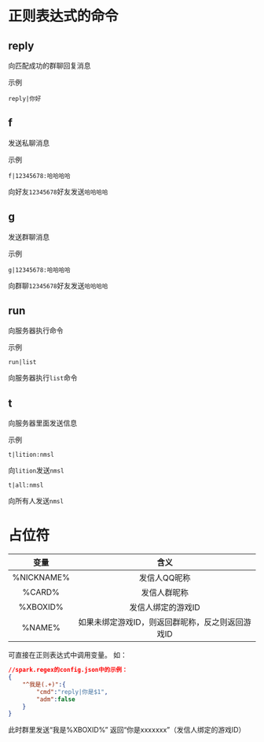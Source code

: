 # 正则表达式的命令

## reply

向匹配成功的群聊回复消息

示例
```
reply|你好
```

## f

发送私聊消息

示例
```
f|12345678:哈哈哈哈
```

向好友`12345678`好友发送`哈哈哈哈`

## g

发送群聊消息

示例
```
g|12345678:哈哈哈哈
```

向群聊`12345678`好友发送`哈哈哈哈`

## run

向服务器执行命令

示例
``` 
run|list
```

向服务器执行`list`命令

## t

向服务器里面发送信息

示例
```
t|lition:nmsl 
```
向`lition`发送`nmsl`
```
t|all:nmsl
```
向所有人发送`nmsl`

# 占位符

|变量|含义|
|:-:|:-:|
|%NICKNAME%|发信人QQ昵称|
|%CARD%|发信人群昵称|
|%XBOXID%|发信人绑定的游戏ID|
|%NAME%|如果未绑定游戏ID，则返回群昵称，反之则返回游戏ID|

可直接在正则表达式中调用变量。
如：
``` json
//spark.regex的config.json中的示例：
{
    "^我是(.+)":{
        "cmd":"reply|你是$1",
        "adm":false
    }
}
```
此时群里发送“我是%XBOXID%”
返回“你是xxxxxxx”（发信人绑定的游戏ID）
